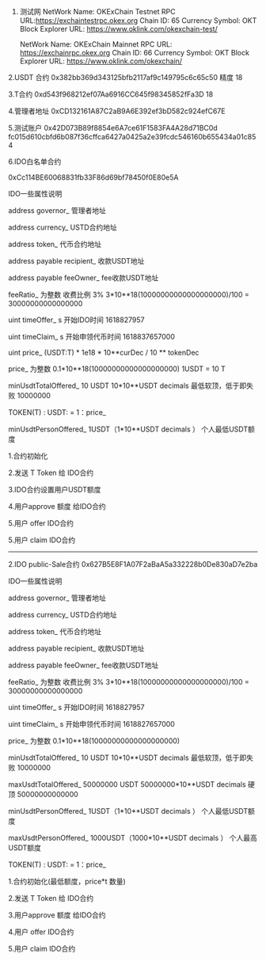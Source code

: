 1. 测试网
    NetWork Name: OKExChain Testnet
    RPC URL:https://exchaintestrpc.okex.org
    Chain ID: 65
    Currency Symbol: OKT
    Block Explorer URL: https://www.oklink.com/okexchain-test/


    
    NetWork Name: OKExChain Mainnet
    RPC URL: https://exchainrpc.okex.org
    Chain ID: 66
    Currency Symbol: OKT
    Block Explorer URL: https://www.oklink.com/okexchain/




2.USDT 合约
0x382bb369d343125bfb2117af9c149795c6c65c50
精度 18

3.T合约
0xd543f968212ef07Aa6916CC645f98345852fFa3D
18

4.管理者地址
0xCD132161A87C2aB9A6E392ef3bD582c924efC67E


5.测试账户
0x42D073B89f8854e6A7ce61F1583FA4A28d71BC0d
fc015d610cbfd6b087f36cffca6427a0425a2e39fcdc546160b655434a01c854 

 

6.IDO白名单合约

0xCc114BE60068831fb33F86d69bf78450f0E80e5A
 
IDO一些属性说明

address governor_ 管理者地址

address currency_ USTD合约地址

address token_  代币合约地址

address payable recipient_  收款USDT地址

address payable feeOwner_  fee收款USDT地址

feeRatio_ 为整数  收费比例 3% 3*10**18(10000000000000000000)/100 =  30000000000000000
 
uint timeOffer_    s  开始IDO时间 1618827957
 
uint timeClaim_    s  开始申领代币时间  1618837657000

uint price_      (USDT:T) * 1e18  * 10**curDec / 10 ** tokenDec   
 
price_ 为整数  0.1*10**18(10000000000000000000)  1USDT = 10 T

minUsdtTotalOffered_ 10 USDT  10*10**USDT decimals 最低软顶，低于即失败 10000000

TOKEN(T) :  USDT: = 1：price_

minUsdtPersonOffered_ 1USDT（1*10**USDT decimals ）  个人最低USDT额度

1.合约初始化

2.发送 T Token  给 IDO合约

3.IDO合约设置用户USDT额度

4.用户approve 额度 给IDO合约

5.用户 offer  IDO合约

5.用户 claim  IDO合约


-----------------------------------------


2.IDO public-Sale合约
0x627B5E8F1A07F2aBaA5a332228b0De830aD7e2ba

IDO一些属性说明

address governor_ 管理者地址

address currency_ USTD合约地址

address token_  代币合约地址

address payable recipient_  收款USDT地址

address payable feeOwner_  fee收款USDT地址

feeRatio_ 为整数  收费比例 3% 3*10**18(10000000000000000000)/100 =  30000000000000000
 
uint timeOffer_    s  开始IDO时间 1618827957
 
uint timeClaim_    s  开始申领代币时间  1618827657000

price_ 为整数  0.1*10**18(10000000000000000000)

minUsdtTotalOffered_ 10 USDT  10*10**USDT decimals 最低软顶，低于即失败 10000000

maxUsdtTotalOffered_  50000000 USDT 50000000*10**USDT decimals 硬顶  50000000000000

minUsdtPersonOffered_ 1USDT（1*10**USDT decimals ）  个人最低USDT额度
 
maxUsdtPersonOffered_ 1000USDT（1000*10**USDT decimals ） 个人最高USDT额度

TOKEN(T) :  USDT: = 1：price_


1.合约初始化(最低额度，price*t 数量)

2.发送 T Token  给 IDO合约

3.用户approve 额度 给IDO合约

4.用户 offer  IDO合约

5.用户 claim  IDO合约

